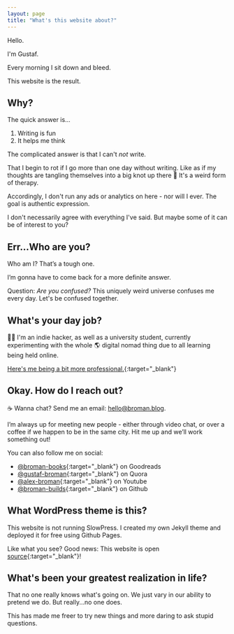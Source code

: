 ```yaml
---
layout: page
title: "What's this website about?"
---
```


Hello.

I'm Gustaf.

Every morning I sit down and bleed.

This website is the result.

## Why?

The quick answer is...

1. Writing is fun
2. It helps me think

The complicated answer is that I can't _not_ write.

That I begin to rot if I go more than one day without writing. Like as if my thoughts are tangling themselves into a big knot up there 🧠 It's a weird form of therapy.

Accordingly, I don't run any ads or analytics on here - nor will I ever. The goal is authentic expression.

I don't necessarily agree with everything I've said. But maybe some of it can be of interest to you?

## Err...Who are you?

Who am I? That’s a tough one.

I’m gonna have to come back for a more definite answer.

Question: *Are you confused?* This uniquely weird universe confuses me every day. Let's be confused together.

## What's your day job?

👨‍💻 I'm an indie hacker, as well as a university student, currently experimenting with the whole 🌎 digital nomad thing due to all learning being held online.

[Here's me being a bit more professional.](https://broman-builds.github.io/){:target="_blank"}

## Okay. How do I reach out?

☕️ Wanna chat? Send me an email: hello@broman.blog.

I’m always up for meeting new people - either through video chat, or over a coffee if we happen to be in the same city. Hit me up and we’ll work something out!

You can also follow me on social:

* [@broman-books](https://www.goodreads.com/broman-books){:target="_blank"} on Goodreads
* [@gustaf-broman](https://www.quora.com/profile/Gustaf-Broman){:target="_blank"} on Quora
* [@alex-broman](https://www.youtube.com/channel/UCt4LJZdKaAfWd-QZgg0FNPg?view_as=subscriber){:target="_blank"} on Youtube
* [@broman-builds](https://github.com/broman-builds){:target="_blank"} on Github

## What WordPress theme is this?

This website is not running SlowPress. I created my own Jekyll theme and deployed it for free using Github Pages.

Like what you see? Good news: This website is open [source](https://github.com/broman-builds/broman.blog){:target="_blank"}!

## What's been your greatest realization in life?

That no one really knows what's going on. We just vary in our ability to pretend we do. But really...no one does.

This has made me freer to try new things and more daring to ask stupid questions.
